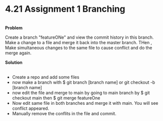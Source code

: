  # 4.21 Assignment 1 Branching

<br>
<strong>Problem</strong><br>

Create a branch "featureONe" and view the commit history in this branch. Make a change to a file and merge it back into the master branch. THen , Make simultaneous changes to the same file to cause conflict and do the merge again.

<strong>Solution</strong> <br> <br>

- Create a repo and add some files
- now make a branch with $ git branch [branch name]  or git checkout -b [branch name]  <br>
- now edit the file and merge to main by going to main branch by $ git checkout main then $ git merge featureOne <br>
- Now edit same file in both branches and merge it with main. You will see conflict appeared. <br>
- Manually remove the conflits in the file and commit. <br>
